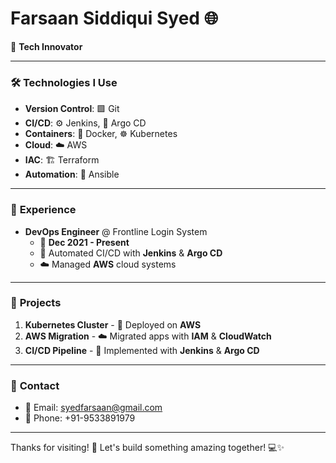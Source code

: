 # Farsaan Siddiqui Syed 🌐

🚀 **Tech Innovator**

---

### 🛠️ **Technologies I Use**

- **Version Control**: 🟩 Git
- **CI/CD**: ⚙️ Jenkins, 🔁 Argo CD
- **Containers**: 🐋 Docker, ☸️ Kubernetes
- **Cloud**: ☁️ AWS
- **IAC**: 🏗️ Terraform
- **Automation**: 🤖 Ansible

---

### 💼 **Experience**

- **DevOps Engineer** @ Frontline Login System  
  - 📅 **Dec 2021 - Present**
  - 🔧 Automated CI/CD with **Jenkins** & **Argo CD**
  - ☁️ Managed **AWS** cloud systems

---

### 🌟 **Projects**

1. **Kubernetes Cluster** - 🚀 Deployed on **AWS**
2. **AWS Migration** - ☁️ Migrated apps with **IAM** & **CloudWatch**
3. **CI/CD Pipeline** - 🔧 Implemented with **Jenkins** & **Argo CD**

---

### 📧 **Contact**

- 📧 Email: syedfarsaan@gmail.com  
- 📱 Phone: +91-9533891979

---

Thanks for visiting! 🚀 Let's build something amazing together! 💻✨
